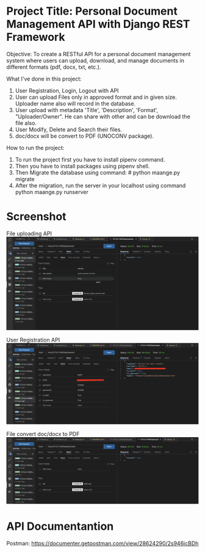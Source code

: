 # Project Title: Personal Document Management API with Django REST Framework

Objective: To create a RESTful API for a personal document management system
where users can upload, download, and manage documents in different formats (pdf,
docx, txt, etc.).

What I've done in this project:
1. User Registration, Login, Logout with API
2. User can upload Files only in approved format and in given size. Uploader name also will record in the database.
3. User upload with metadata 'Title', 'Description', 'Format', "Uploader/Owner". He can share with other and can be download the file also.
4. User Modify, Delete and Search their files.
5. doc/docx will be convert to PDF (UNOCONV package).

How to run the project:
1. To run the project first you have to install pipenv command.
2. Then you have to install packages using pipenv shell.
3. Then Migrate the database using command: # python maange.py migrate
4. After the migration, run the server in your localhost using command python maange.py runserver


# Screenshot

File uploading API
![upload](/media/uploads/upload.png)

User Registration API
![registration_API](/media/uploads/reg.png)

File convert doc/docx to PDF
![File_Format_Convert](/media/uploads/convert.png)

# API Documentantion

Postman: https://documenter.getpostman.com/view/28624290/2s946icBDh